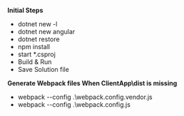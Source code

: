 
**Initial Steps**
* dotnet new -l
* dotnet new angular
* dotnet restore
* npm install
* start *.csproj
* Build & Run
* Save Solution file

**Generate Webpack files When ClientApp\dist is missing**
* webpack --config .\webpack.config.vendor.js
* webpack --config .\webpack.config.js